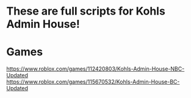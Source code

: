 # These are full scripts for Kohls Admin House!

# Games
https://www.roblox.com/games/112420803/Kohls-Admin-House-NBC-Updated <br>
https://www.roblox.com/games/115670532/Kohls-Admin-House-BC-Updated <br>
